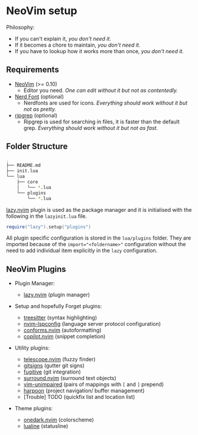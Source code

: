 # NeoVim setup
Philosophy: 
- If you can't explain it, *you don't need it.*
- If it becomes a chore to maintain, *you don't need it.*
- If you have to lookup how it works more than once, *you don't need it.*

## Requirements
- [NeoVim](https://neovim.io) (>= 0.10)
    - Editor you need. *One can edit without it but not as contentedly.*
- [Nerd Font](https://www.nerdfonts.com/) (optional)
    - Nerdfonts are used for icons. *Everything should work without it but not as pretty.*
- [ripgrep](https://github.com/BurntSushi/ripgrep#installation) (optional)
    - Ripgrep is used for searching in files, it is faster than the default grep. *Everything should work without it but not as fast.*

## Folder Structure
```bash
.
├── README.md
├── init.lua
└── lua
    ├── core
    │   └── *.lua
    └── plugins
        └── *.lua
```
 [lazy.nvim](https://github.com/folke/lazy.nvim.git) plugin is used as the package manager and it is initialised with the following in the `lazyinit.lua` file.
```lua
require("lazy").setup("plugins")
```
All plugin specific configuration is stored in the `lua/plugins` folder. They are imported because of the `import="<foldername>"` configuration without the need to add individual item explicitly in the `lazy` configuration.

## NeoVim Plugins
- Plugin Manager:
    - [lazy.nvim](https://github.com/folke/lazy.nvim.git) (plugin manager)

- Setup and hopefully Forget plugins:
    - [treesitter](https://github.com/nvim-treesitter/nvim-treesitter) (syntax highlighting)
    - [nvim-lspconfig](https://github.com/neovim/nvim-lspconfig) (language server protocol configuration)
    - [conforms.nvim](https://github.com/stevearc/conform.nvim) (autoformatting)
    - [copilot.nvim](https://github.com/github/copilot.vim) (snippet completion)

- Utility plugins:
    - [telescope.nvim](https://github.com/nvim-telescope/telescope.nvim) (fuzzy finder)
    - [gitsigns](https://github.com/lewis6991/gitsigns.nvim) (gutter git signs)
    - [fugitive](https://github.com/tpope/vim-fugitive) (git integration)
    - [surround.nvim](https://github.com/kylechui/nvim-surround) (surround text objects)
    - [vim-unimpaired](https://github.com/tpope/vim-unimpaired) (pairs of mappings with `[` and `]` prepend)
    - [harpoon](https://github.com/ThePrimeagen/harpoon) (project navigation/ buffer management)
    - [Trouble] TODO (quickfix list and location list)

- Theme plugins:
    - [onedark.nvim](https://github.com/joshdick/onedark.vim) (colorscheme)
    - [lualine](https://github.com/nvim-lualine/lualine.nvim) (statusline)


